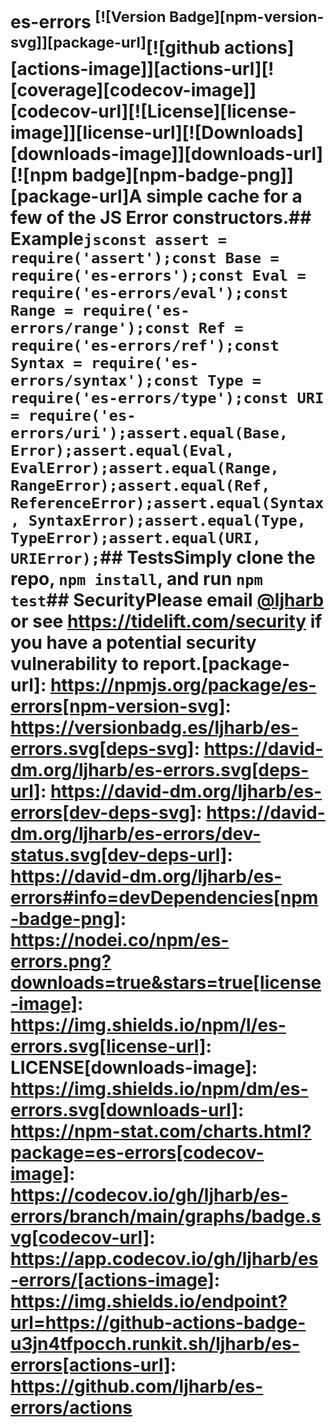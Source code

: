# es-errors <sup>[![Version Badge][npm-version-svg]][package-url]</sup>[![github actions][actions-image]][actions-url][![coverage][codecov-image]][codecov-url][![License][license-image]][license-url][![Downloads][downloads-image]][downloads-url][![npm badge][npm-badge-png]][package-url]A simple cache for a few of the JS Error constructors.## Example```jsconst assert = require('assert');const Base = require('es-errors');const Eval = require('es-errors/eval');const Range = require('es-errors/range');const Ref = require('es-errors/ref');const Syntax = require('es-errors/syntax');const Type = require('es-errors/type');const URI = require('es-errors/uri');assert.equal(Base, Error);assert.equal(Eval, EvalError);assert.equal(Range, RangeError);assert.equal(Ref, ReferenceError);assert.equal(Syntax, SyntaxError);assert.equal(Type, TypeError);assert.equal(URI, URIError);```## TestsSimply clone the repo, `npm install`, and run `npm test`## SecurityPlease email [@ljharb](https://github.com/ljharb) or see https://tidelift.com/security if you have a potential security vulnerability to report.[package-url]: https://npmjs.org/package/es-errors[npm-version-svg]: https://versionbadg.es/ljharb/es-errors.svg[deps-svg]: https://david-dm.org/ljharb/es-errors.svg[deps-url]: https://david-dm.org/ljharb/es-errors[dev-deps-svg]: https://david-dm.org/ljharb/es-errors/dev-status.svg[dev-deps-url]: https://david-dm.org/ljharb/es-errors#info=devDependencies[npm-badge-png]: https://nodei.co/npm/es-errors.png?downloads=true&stars=true[license-image]: https://img.shields.io/npm/l/es-errors.svg[license-url]: LICENSE[downloads-image]: https://img.shields.io/npm/dm/es-errors.svg[downloads-url]: https://npm-stat.com/charts.html?package=es-errors[codecov-image]: https://codecov.io/gh/ljharb/es-errors/branch/main/graphs/badge.svg[codecov-url]: https://app.codecov.io/gh/ljharb/es-errors/[actions-image]: https://img.shields.io/endpoint?url=https://github-actions-badge-u3jn4tfpocch.runkit.sh/ljharb/es-errors[actions-url]: https://github.com/ljharb/es-errors/actions